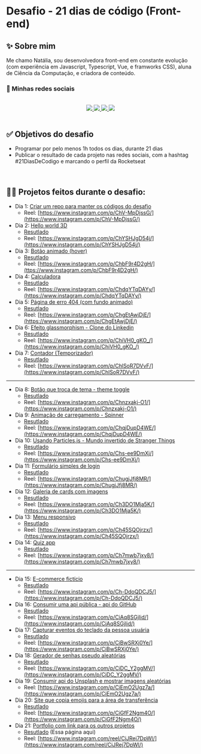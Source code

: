 # Desafio - 21 dias de código (Front-end)

## ✨ Sobre mim

Me chamo Natália, sou desenvolvedora front-end em constante evolução (com experiência em Javascript, Typescript, Vue, e framworks CSS), aluna de Ciência da Computação, e criadora de conteúdo.

### 🔗 Minhas redes sociais

<br/>
<div width="100%" align="center">

  <a href="https://www.youtube.com/c/nataliafdev" target="_blank">
    <img src="https://img.shields.io/badge/Natália%20F.%20Dev-ff0000?style=for-the-badge&logo=youtube&logoColor=white&link=https://www.youtube.com/c/nataliafdev">
  </a>
  <a href="https://www.linkedin.com/in/natalia-f-da-silva" target="_blank">
    <img src="https://img.shields.io/badge/Natália%20F.%20da%20Silva-0077B5?style=for-the-badge&logo=linkedin&logoColor=white&Linkedin&logoColor=white&link=https://www.linkedin.com/in/natalia-f-da-silva">
  </a>
  <a href="https://www.tiktok.com/@nataliafdev" target="_blank">
    <img src="https://img.shields.io/badge/Natália%20F.%20Dev-000000?style=for-the-badge&logo=tiktok&logoColor=white&link=https://www.tiktok.com/@nataliafdev">
  </a>
  <a href="https://www.instagram.com/nataliafdev" target="_blank">
    <img src="https://img.shields.io/badge/Natália%20F.%20Dev-E4405F?style=for-the-badge&logo=instagram&logoColor=white&link=https://www.instagram.com/nataliafdev">
  </a>

</div>
<br/>

## ✅ Objetivos do desafio

- Programar por pelo menos 1h todos os dias, durante 21 dias
- Publicar o resultado de cada projeto nas redes sociais, com a hashtag #21DiasDeCodigo e marcando o perfil da Rocketseat

<br/>

## 👩‍💻 Projetos feitos durante o desafio:

- Dia 1: [Criar um repo para manter os códigos do desafio](https://github.com/natalia-fs/21DiasDeCodigo)
  - Reel: [https://www.instagram.com/p/ChV-MpDjssG/](https://www.instagram.com/p/ChV-MpDjssG/)
- Dia 2: [Hello world 3D](https://github.com/natalia-fs/21DiasDeCodigo/tree/main/02)
  - [Resutlado](https://natalia-fs.github.io/21DiasDeCodigo/02)
  - Reel: [https://www.instagram.com/p/ChYSHJgD54j/](https://www.instagram.com/p/ChYSHJgD54j/)
- Dia 3: [Botão animado (hover)](https://github.com/natalia-fs/21DiasDeCodigo/tree/main/03)
  - [Resutlado](https://natalia-fs.github.io/21DiasDeCodigo/03)
  - Reel: [https://www.instagram.com/p/ChbF9r4D2gH/](ttps://www.instagram.com/p/ChbF9r4D2gH/)
- Dia 4: [Calculadora](https://github.com/natalia-fs/21DiasDeCodigo/tree/main/04)
  - [Resutlado](https://natalia-fs.github.io/21DiasDeCodigo/04)
  - Reel: [https://www.instagram.com/p/ChdqYTqDAYy/](https://www.instagram.com/p/ChdqYTqDAYy/)
- Dia 5: [Página de erro 404 (com fundo animado)](https://github.com/natalia-fs/21DiasDeCodigo/tree/main/05)
  - [Resutlado](https://natalia-fs.github.io/21DiasDeCodigo/05)
  - Reel: [https://www.instagram.com/p/ChgEtAwjDjE/](https://www.instagram.com/p/ChgEtAwjDjE/)
- Dia 6: [Efeito glassmorphism - Clone do Linkedin](https://github.com/natalia-fs/21DiasDeCodigo/tree/main/06)
  - [Resutlado](https://natalia-fs.github.io/21DiasDeCodigo/06)
  - Reel: [https://www.instagram.com/p/ChiVH0_gKO_/](https://www.instagram.com/p/ChiVH0_gKO_/)
- Dia 7: [Contador (Temporizador)](https://github.com/natalia-fs/21DiasDeCodigo/tree/main/07)
  - [Resutlado](https://natalia-fs.github.io/21DiasDeCodigo/07)
  - Reel: [https://www.instagram.com/p/ChlSoR7DVvF/](https://www.instagram.com/p/ChlSoR7DVvF/)

<hr/>

- Dia 8: [Botão que troca de tema - theme toggle](https://github.com/natalia-fs/21DiasDeCodigo/tree/main/08)
  - [Resutlado](https://natalia-fs.github.io/21DiasDeCodigo/08)
  - Reel: [https://www.instagram.com/p/Chnzxakj-O1/](https://www.instagram.com/p/Chnzxakj-O1/)
- Dia 9: [Animação de carregamento - Spinner](https://github.com/natalia-fs/21DiasDeCodigo/tree/main/09)
  - [Resutlado](https://natalia-fs.github.io/21DiasDeCodigo/09)
  - Reel: [https://www.instagram.com/p/ChqjDupD4WE/](https://www.instagram.com/p/ChqjDupD4WE/)
- Dia 10: [Usando Particles.js - Mundo invertido de Stranger Things](https://github.com/natalia-fs/21DiasDeCodigo/tree/main/10)
  - [Resutlado](https://natalia-fs.github.io/21DiasDeCodigo/10)
  - Reel: [https://www.instagram.com/p/Chs-ee9DmXj/](https://www.instagram.com/p/Chs-ee9DmXj/)
- Dia 11: [Formulário simples de login](https://github.com/natalia-fs/21DiasDeCodigo/tree/main/11)
  - [Resutlado](https://natalia-fs.github.io/21DiasDeCodigo/11)
  - Reel: [https://www.instagram.com/p/ChugjJfj8MR/](https://www.instagram.com/p/ChugjJfj8MR/)
- Dia 12: [Galeria de cards com imagens](https://github.com/natalia-fs/21DiasDeCodigo/tree/main/12)
  - [Resutlado](https://natalia-fs.github.io/21DiasDeCodigo/12)
  - Reel: [https://www.instagram.com/p/Ch3DO1Mja5K/](https://www.instagram.com/p/Ch3DO1Mja5K/)
- Dia 13: [Menu responsivo](https://github.com/natalia-fs/21DiasDeCodigo/tree/main/13)
  - [Resutlado](https://natalia-fs.github.io/21DiasDeCodigo/13)
  - Reel: [https://www.instagram.com/p/Ch45SQOjrzx/](https://www.instagram.com/p/Ch45SQOjrzx/)
- Dia 14: [Quiz app](https://github.com/natalia-fs/21DiasDeCodigo/tree/main/14)
  - [Resutlado](https://natalia-fs.github.io/21DiasDeCodigo/14)
  - Reel: [https://www.instagram.com/p/Ch7mwb7jxy8/](https://www.instagram.com/p/Ch7mwb7jxy8/)

<hr/>

- Dia 15: [E-commerce fictício](https://github.com/natalia-fs/21DiasDeCodigo/tree/main/15)
  - [Resutlado](https://natalia-fs.github.io/21DiasDeCodigo/15)
  - Reel: [https://www.instagram.com/p/Ch-DdoQDCJ5/](https://www.instagram.com/p/Ch-DdoQDCJ5/)
- Dia 16: [Consumir uma api pública - api do GitHub](https://github.com/natalia-fs/21DiasDeCodigo/tree/main/16)
  - [Resutlado](https://natalia-fs.github.io/21DiasDeCodigo/16)
  - Reel: [https://www.instagram.com/p/CiAq8SGjIid/](https://www.instagram.com/p/CiAq8SGjIid/)
- Dia 17: [Capturar eventos do teclado da pessoa usuária](https://github.com/natalia-fs/21DiasDeCodigo/tree/main/17)
  - [Resutlado](https://natalia-fs.github.io/21DiasDeCodigo/17)
  - Reel: [https://www.instagram.com/p/CiBwSRXj0Ye/](https://www.instagram.com/p/CiBwSRXj0Ye/)
- Dia 18: [Gerador de senhas pseudo aleatórias](https://github.com/natalia-fs/21DiasDeCodigo/tree/main/18)
  - [Resutlado](https://natalia-fs.github.io/21DiasDeCodigo/18)
  - Reel: [https://www.instagram.com/p/CiDC_Y2ggMV/](https://www.instagram.com/p/CiDC_Y2ggMV/)
- Dia 19: [Consumir api do Unsplash e mostrar imagens aleatórias](https://github.com/natalia-fs/21DiasDeCodigo/tree/main/19)
  <!-- - [Resutlado](https://natalia-fs.github.io/21DiasDeCodigo/19) -->
  - Reel: [https://www.instagram.com/p/CiEmO2Ugz7a/](https://www.instagram.com/p/CiEmO2Ugz7a/)
- Dia 20: [Site que copia emojis para a área de transferência](https://github.com/natalia-fs/21DiasDeCodigo/tree/main/20)
  - [Resutlado](https://natalia-fs.github.io/21DiasDeCodigo/20)
  - Reel: [https://www.instagram.com/p/CiGfF2Ngm4O/](https://www.instagram.com/p/CiGfF2Ngm4O/)
- Dia 21: [Portfolio com link para os outros projetos](https://natalia-fs.github.io/21DiasDeCodigo/)
  - [Resutlado](https://natalia-fs.github.io/21DiasDeCodigo/) (Essa página aqui)
  - Reel: [https://www.instagram.com/reel/CiJRej7DpWl/](https://www.instagram.com/reel/CiJRej7DpWl/)

